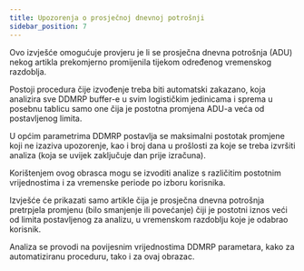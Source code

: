```yaml
---
title: Upozorenja o prosječnoj dnevnoj potrošnji  
sidebar_position: 7
---
```

Ovo izvješće omogućuje provjeru je li se prosječna dnevna potrošnja (ADU) nekog artikla prekomjerno promijenila tijekom određenog vremenskog razdoblja. 

Postoji procedura čije izvođenje treba biti automatski zakazano, koja analizira sve DDMRP buffer-e u svim logističkim jedinicama i sprema u posebnu tablicu samo one čija je postotna promjena ADU-a veća od postavljenog limita. 

U općim parametrima DDMRP postavlja se maksimalni postotak promjene koji ne izaziva upozorenje, kao i broj dana u prošlosti za koje se treba izvršiti analiza (koja se uvijek zaključuje dan prije izračuna). 

Korištenjem ovog obrasca mogu se izvoditi analize s različitim postotnim vrijednostima i za vremenske periode po izboru korisnika. 

Izvješće će prikazati samo artikle čija je prosječna dnevna potrošnja pretrpjela promjenu (bilo smanjenje ili povećanje) čiji je postotni iznos veći od limita postavljenog za analizu, u vremenskom razdoblju koje je odabrao korisnik. 

Analiza se provodi na povijesnim vrijednostima DDMRP parametara, kako za automatiziranu proceduru, tako i za ovaj obrazac. 


